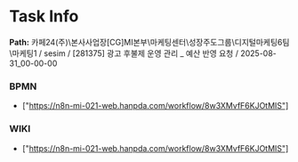# Task Info

**Path:** 카페24(주)\본사사업장\[CG]MI본부\마케팅센터\성장주도그룹\디지털마케팅6팀\마케팅1 / sesim / [281375] 광고 후불제 운영 관리 _ 예산 반영 요청 / 2025-08-31_00-00-00

### BPMN
- ["https://n8n-mi-021-web.hanpda.com/workflow/8w3XMvfF6KJOtMIS"]

### WIKI
- ["https://n8n-mi-021-web.hanpda.com/workflow/8w3XMvfF6KJOtMIS"]

